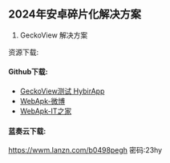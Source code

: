 ## 2024年安卓碎片化解决方案

1. GeckoView 解决方案

资源下载: 

#### Github下载:
-    [GeckoView测试 HybirApp](https://github.com/webdev-support/webdev-support.github.io/releases/download/v1.0.4/geckoview-test.apk)
-    [WebApk-微博](https://github.com/webdev-support/webdev-support.github.io/releases/download/v1.0.4/weibo.apk)
-    [WebApk-IT之家](https://github.com/webdev-support/webdev-support.github.io/releases/download/v1.0.4/ithome.apk)

#### 蓝奏云下载:
https://wwm.lanzn.com/b0498pegh 密码:23hy
